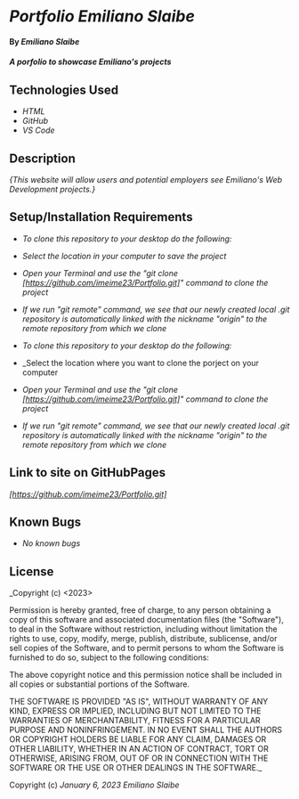 # _Portfolio Emiliano Slaibe_

#### By _**Emiliano Slaibe**_

#### _A porfolio to showcase Emiliano's projects_

## Technologies Used

* _HTML_
* _GitHub_
* _VS Code_

## Description

_{This website will allow users and potential employers see Emiliano's Web Development projects.}_

## Setup/Installation Requirements
* _To clone this repository to your desktop do the following:_
* _Select the location in your computer to save the project_
* _Open your Terminal and use the "git clone [https://github.com/imeime23/Portfolio.git]" command to clone the project_
* _If we run "git remote" command, we see that our newly created local .git repository is automatically linked with the nickname "origin" to the remote repository from which we clone_

* _To clone this repository to your desktop do the following:_
* _Select the location where you want to clone the porject on your computer
* _Open your Terminal and use the "git clone [https://github.com/imeime23/Portfolio.git]" command to clone the project_
* _If we run "git remote" command, we see that our newly created local .git repository is automatically linked with the nickname "origin" to the remote repository from which we clone_


## Link to site on GitHubPages

_[https://github.com/imeime23/Portfolio.git]_

## Known Bugs

* _No known bugs_

## License

_Copyright (c) <2023> <copyright holders>

Permission is hereby granted, free of charge, to any person obtaining a copy
of this software and associated documentation files (the "Software"), to deal
in the Software without restriction, including without limitation the rights
to use, copy, modify, merge, publish, distribute, sublicense, and/or sell
copies of the Software, and to permit persons to whom the Software is
furnished to do so, subject to the following conditions:

The above copyright notice and this permission notice shall be included in all
copies or substantial portions of the Software.

THE SOFTWARE IS PROVIDED "AS IS", WITHOUT WARRANTY OF ANY KIND, EXPRESS OR
IMPLIED, INCLUDING BUT NOT LIMITED TO THE WARRANTIES OF MERCHANTABILITY,
FITNESS FOR A PARTICULAR PURPOSE AND NONINFRINGEMENT. IN NO EVENT SHALL THE
AUTHORS OR COPYRIGHT HOLDERS BE LIABLE FOR ANY CLAIM, DAMAGES OR OTHER
LIABILITY, WHETHER IN AN ACTION OF CONTRACT, TORT OR OTHERWISE, ARISING FROM,
OUT OF OR IN CONNECTION WITH THE SOFTWARE OR THE USE OR OTHER DEALINGS IN THE
SOFTWARE._

Copyright (c) _January 6, 2023_ _Emiliano Slaibe_